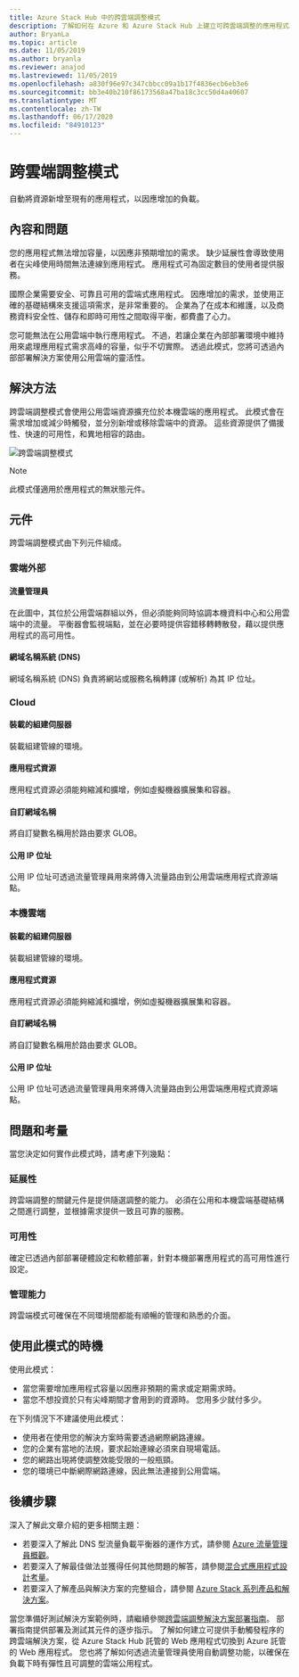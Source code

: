 ```yaml
---
title: Azure Stack Hub 中的跨雲端調整模式
description: 了解如何在 Azure 和 Azure Stack Hub 上建立可跨雲端調整的應用程式。
author: BryanLa
ms.topic: article
ms.date: 11/05/2019
ms.author: bryanla
ms.reviewer: anajod
ms.lastreviewed: 11/05/2019
ms.openlocfilehash: a830f96e97c347cbbcc09a1b17f4836ecb6eb3e6
ms.sourcegitcommit: bb3e40b210f86173568a47ba18c3cc50d4a40607
ms.translationtype: MT
ms.contentlocale: zh-TW
ms.lasthandoff: 06/17/2020
ms.locfileid: "84910123"
---
```

# <a name="cross-cloud-scaling-pattern"></a>跨雲端調整模式

自動將資源新增至現有的應用程式，以因應增加的負載。

## <a name="context-and-problem"></a>內容和問題

您的應用程式無法增加容量，以因應非預期增加的需求。 缺少延展性會導致使用者在尖峰使用時間無法連線到應用程式。 應用程式可為固定數目的使用者提供服務。

國際企業需要安全、可靠且可用的雲端式應用程式。 因應增加的需求，並使用正確的基礎結構來支援這項需求，是非常重要的。 企業為了在成本和維護，以及商務資料安全性、儲存和即時可用性之間取得平衡，都費盡了心力。

您可能無法在公用雲端中執行應用程式。 不過，若讓企業在內部部署環境中維持用來處理應用程式需求高峰的容量，似乎不切實際。 透過此模式，您將可透過內部部署解決方案使用公用雲端的靈活性。

## <a name="solution"></a>解決方法

跨雲端調整模式會使用公用雲端資源擴充位於本機雲端的應用程式。 此模式會在需求增加或減少時觸發，並分別新增或移除雲端中的資源。 這些資源提供了備援性、快速的可用性，和異地相容的路由。

![跨雲端調整模式](media/pattern-cross-cloud-scale/cross-cloud-scaling.png)

> [!NOTE]
> 此模式僅適用於應用程式的無狀態元件。

## <a name="components"></a>元件

跨雲端調整模式由下列元件組成。

### <a name="outside-the-cloud"></a>雲端外部

#### <a name="traffic-manager"></a>流量管理員

在此圖中，其位於公用雲端群組以外，但必須能夠同時協調本機資料中心和公用雲端中的流量。 平衡器會監視端點，並在必要時提供容錯移轉轉散發，藉以提供應用程式的高可用性。

#### <a name="domain-name-system-dns"></a>網域名稱系統 (DNS)

網域名稱系統 (DNS) 負責將網站或服務名稱轉譯 (或解析) 為其 IP 位址。

### <a name="cloud"></a>Cloud

#### <a name="hosted-build-server"></a>裝載的組建伺服器

裝載組建管線的環境。

#### <a name="app-resources"></a>應用程式資源

應用程式資源必須能夠縮減和擴增，例如虛擬機器擴展集和容器。

#### <a name="custom-domain-name"></a>自訂網域名稱

將自訂變數名稱用於路由要求 GLOB。

#### <a name="public-ip-addresses"></a>公用 IP 位址

公用 IP 位址可透過流量管理員用來將傳入流量路由到公用雲端應用程式資源端點。  

### <a name="local-cloud"></a>本機雲端

#### <a name="hosted-build-server"></a>裝載的組建伺服器

裝載組建管線的環境。

#### <a name="app-resources"></a>應用程式資源

應用程式資源必須能夠縮減和擴增，例如虛擬機器擴展集和容器。

#### <a name="custom-domain-name"></a>自訂網域名稱

將自訂變數名稱用於路由要求 GLOB。

#### <a name="public-ip-addresses"></a>公用 IP 位址

公用 IP 位址可透過流量管理員用來將傳入流量路由到公用雲端應用程式資源端點。

## <a name="issues-and-considerations"></a>問題和考量

當您決定如何實作此模式時，請考慮下列幾點：

### <a name="scalability"></a>延展性

跨雲端調整的關鍵元件是提供隨選調整的能力。 必須在公用和本機雲端基礎結構之間進行調整，並根據需求提供一致且可靠的服務。

### <a name="availability"></a>可用性

確定已透過內部部署硬體設定和軟體部署，針對本機部署應用程式的高可用性進行設定。

### <a name="manageability"></a>管理能力

跨雲端模式可確保在不同環境間都能有順暢的管理和熟悉的介面。

## <a name="when-to-use-this-pattern"></a>使用此模式的時機

使用此模式：

- 當您需要增加應用程式容量以因應非預期的需求或定期需求時。
- 當您不想投資於只有尖峰期間才會用到的資源時。 您用多少就付多少。

在下列情況下不建議使用此模式：

- 使用者在使用您的解決方案時需要透過網際網路連線。
- 您的企業有當地的法規，要求起始連線必須來自現場電話。
- 您的網路出現將使調整效能受限的一般瓶頸。
- 您的環境已中斷網際網路連線，因此無法連接到公用雲端。

## <a name="next-steps"></a>後續步驟

深入了解此文章介紹的更多相關主題：

- 若要深入了解此 DNS 型流量負載平衡器的運作方式，請參閱 [Azure 流量管理員概觀](/azure/traffic-manager/traffic-manager-overview)。
- 若要深入了解最佳做法並獲得任何其他問題的解答，請參閱[混合式應用程式設計考量](overview-app-design-considerations.md)。
- 若要深入了解產品與解決方案的完整組合，請參閱 [Azure Stack 系列產品和解決方案](/azure-stack)。

當您準備好測試解決方案範例時，請繼續參閱[跨雲端調整解決方案部署指南](solution-deployment-guide-cross-cloud-scaling.md)。 部署指南提供部署及測試其元件的逐步指示。 了解如何建立可提供手動觸發程序的跨雲端解決方案，從 Azure Stack Hub 託管的 Web 應用程式切換到 Azure 託管的 Web 應用程式。 您也將了解如何透過流量管理員使用自動調整功能，以確保在負載下時有彈性且可調整的雲端公用程式。
